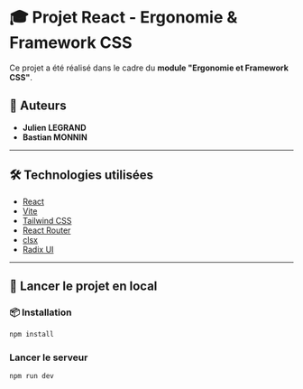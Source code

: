 # 🎓 Projet React - Ergonomie & Framework CSS

Ce projet a été réalisé dans le cadre du **module "Ergonomie et Framework CSS"**.

## 👥 Auteurs

- **Julien LEGRAND**
- **Bastian MONNIN**

---

## 🛠️ Technologies utilisées

- [React](https://react.dev/)
- [Vite](https://vitejs.dev/)
- [Tailwind CSS](https://tailwindcss.com/)
- [React Router](https://reactrouter.com/)
- [clsx](https://github.com/lukeed/clsx)
- [Radix UI](https://www.radix-ui.com/)

---

## 🚀 Lancer le projet en local

### 📦 Installation

```bash
npm install
```

### Lancer le serveur

```bash
npm run dev
```
